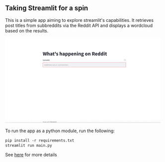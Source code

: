## Taking Streamlit for a spin

This is a simple app aiming to explore streamlit's capabilities.
It retrieves post titles from subbreddits via the Reddit API and displays a wordcloud based on the results.

![demo](demo.gif)

To run the app as a python module, run the following:

```
pip install -r requirements.txt
streamlit run main.py
```

See [here](https://dimitarmitkov.com/blog/building-cool-things-with-python-part-1) for more details

